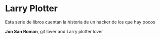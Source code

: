 # Larry Plotter

Esta serie de libros cuentan la historia de un hacker de los que hay pocos

**Jon San Roman**, git lover and Larry plotter lover
